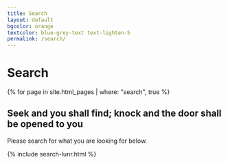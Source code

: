```yaml
---
title: Search
layout: default
bgcolor: orange
textcolor: blue-grey-text text-lighten-5
permalink: /search/
---
```


# Search

{% for page in site.html_pages | where: "search", true %}

<span class="fa-stack subtlecircle" style="font-size:100px; background:rgba(255,166,0,0.1)">
<i class="fa fa-circle fa-stack-2x text-white"></i>
<i class="fa fa-search fa-stack-1x text-cityorange"></i>
</span>

## Seek and you shall find; knock and the door shall be opened to you

Please search for what you are looking for below.

{% include search-lunr.html %}
